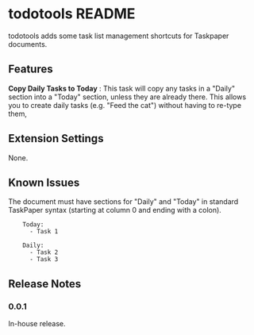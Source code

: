 # todotools README

todotools adds some task list management shortcuts for Taskpaper documents.

## Features

**Copy Daily Tasks to Today**
: This task will copy any tasks in a "Daily" section into a "Today" section, unless they are already there. This allows you to create daily tasks (e.g. "Feed the cat") without having to re-type them,


## Extension Settings

None. 

## Known Issues

The document must have sections for "Daily" and "Today" in standard TaskPaper syntax (starting at column 0 and ending with a colon).

````
    Today:
      - Task 1

    Daily:
      - Task 2
      - Task 3
````

## Release Notes

### 0.0.1

In-house release. 